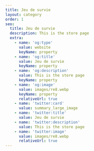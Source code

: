 ```yaml
---
title: Jeu de survie
layout: category
order: 1
seo:
  title: Jeu de survie
  description: This is the store page
  extra:
    - name: 'og:type'
      value: website
      keyName: property
    - name: 'og:title'
      value: Jeu de survie
      keyName: property
    - name: 'og:description'
      value: This is the store page
      keyName: property
    - name: 'og:image'
      value: images/re8.webp
      keyName: property
      relativeUrl: true
    - name: 'twitter:card'
      value: summary_large_image
    - name: 'twitter:title'
      value: Jeu de survie
    - name: 'twitter:description'
      value: This is the store page
    - name: 'twitter:image'
      value: images/re8.webp
      relativeUrl: true
---
```

